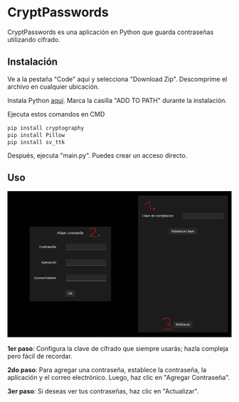 # CryptPasswords
CryptPasswords es una aplicación en Python que guarda contraseñas utilizando cifrado.

## Instalación

Ve a la pestaña "Code" aquí y selecciona "Download Zip". Descomprime el archivo en cualquier ubicación.

Instala Python [aquí](https://www.python.org/downloads/). Marca la casilla "ADD TO PATH" durante la instalación.

Ejecuta estos comandos en CMD

```
pip install cryptography
pip install Pillow
pip install sv_ttk
```

Después, ejecuta "main.py". Puedes crear un acceso directo.

## Uso

![Imagen de la guía de uso](https://github.com/Muxutruk2/CryptPasswords/blob/main/ReadmeImages/image.png)

**1er paso**: Configura la clave de cifrado que siempre usarás; hazla compleja pero fácil de recordar.

**2do paso**: Para agregar una contraseña, establece la contraseña, la aplicación y el correo electrónico. Luego, haz clic en "Agregar Contraseña".

**3er paso**: Si deseas ver tus contraseñas, haz clic en "Actualizar".
